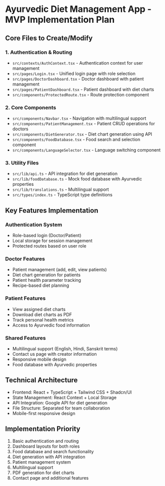 # Ayurvedic Diet Management App - MVP Implementation Plan

## Core Files to Create/Modify

### 1. Authentication & Routing
- `src/contexts/AuthContext.tsx` - Authentication context for user management
- `src/pages/Login.tsx` - Unified login page with role selection
- `src/pages/DoctorDashboard.tsx` - Doctor dashboard with patient management
- `src/pages/PatientDashboard.tsx` - Patient dashboard with diet charts
- `src/components/ProtectedRoute.tsx` - Route protection component

### 2. Core Components
- `src/components/Navbar.tsx` - Navigation with multilingual support
- `src/components/PatientManagement.tsx` - Patient CRUD operations for doctors
- `src/components/DietGenerator.tsx` - Diet chart generation using API
- `src/components/FoodDatabase.tsx` - Food search and selection component
- `src/components/LanguageSelector.tsx` - Language switching component

### 3. Utility Files
- `src/lib/api.ts` - API integration for diet generation
- `src/lib/foodDatabase.ts` - Mock food database with Ayurvedic properties
- `src/lib/translations.ts` - Multilingual support
- `src/types/index.ts` - TypeScript type definitions

## Key Features Implementation

### Authentication System
- Role-based login (Doctor/Patient)
- Local storage for session management
- Protected routes based on user role

### Doctor Features
- Patient management (add, edit, view patients)
- Diet chart generation for patients
- Patient health parameter tracking
- Recipe-based diet planning

### Patient Features
- View assigned diet charts
- Download diet charts as PDF
- Track personal health metrics
- Access to Ayurvedic food information

### Shared Features
- Multilingual support (English, Hindi, Sanskrit terms)
- Contact us page with creator information
- Responsive mobile design
- Food database with Ayurvedic properties

## Technical Architecture
- Frontend: React + TypeScript + Tailwind CSS + Shadcn/UI
- State Management: React Context + Local Storage
- API Integration: Google API for diet generation
- File Structure: Separated for team collaboration
- Mobile-first responsive design

## Implementation Priority
1. Basic authentication and routing
2. Dashboard layouts for both roles
3. Food database and search functionality
4. Diet generation with API integration
5. Patient management system
6. Multilingual support
7. PDF generation for diet charts
8. Contact page and additional features